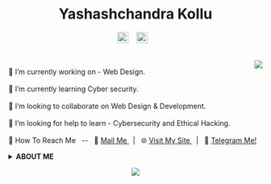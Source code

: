 <h1 align="center">Yashashchandra Kollu</h1>
<p align="center">
  <a href="https://yashash7.github.io/ycs/">
   <img alt="My Webpage" title="Visit My Webpage" width="22px" src="https://cdn.jsdelivr.net/npm/simple-icons@v3/icons/gitea.svg" rel="noopener noreferrer" target="_blank"/></a>
 &nbsp;&nbsp;
  <a href="https://www.linkedin.com/in/yashashchandrakollu-aa56bb172/">
   <img alt="Linkedin Profile-Yashashchandra" title="Visit My Linkedin Profile" width="22px" src="https://cdn.jsdelivr.net/npm/simple-icons@v3/icons/linkedin.svg" rel="noopener noreferrer" target="_blank" /></a>
 &nbsp;&nbsp; 
</p>
<br>
<img src="https://github-readme-stats.vercel.app/api/top-langs/?username=yashash7&layout=compact" align="right"  />

🔭 I’m currently working on - Web Design.<br><br>
🌱 I’m currently learning  Cyber security.<br><br>
👯 I’m looking to collaborate on Web Design & Development.<br><br>
🤔 I’m looking for help to learn - Cybersecurity and Ethical Hacking.<br><br>
🤝 How To Reach Me &nbsp; -- &nbsp;
    📧 <a href="mailto:xcuk@protonmail.com"> Mail Me </a> &nbsp; | &nbsp;
    🌐 <a href="https://yashash7.github.io/ycs/"> Visit My Site </a> &nbsp; | &nbsp;
    📝 <a href="https://t.me/Yashashchandra" title=" Start a Chat on Telegram "> Telegram Me! </a>
<br>


<details> 
  <summary> <strong> ABOUT ME </strong> </summary>
    
  ### Bio
  I am a Python programmer, and a web development enthusiast. I was also interested in Cybersecurity, Machine Learning, Data Science and Artificial intelligence. I love cybersecurity and ethical hacking the most of all and I had a dream to land in a best cybersecurity firm with a descent salary package after my studies.
  
  ### My Work
  Till now I have been working on Web Design/Dev, I was learning the components of web design like HTML, CSS, JS, etc.. I did a few things while I was learning web design, you can see them below. If you like to spare a minute, I request you to visit my sites and suggest me for further development. <br>
  
  - [My blog](https://yashash7.github.io/blog1/)
  - [My Profile](https://yashash7.github.io/ycs/)
  - [Browser Start Page](https://yashash7.github.io/start/)
  
  ### My Favourite Passtime
   - Learning New Things 🧾<br>
   - Movies 🎬<br>
   - Binge Watching 📺<br>
   - Gaming 🎮<br>
   - Music 🎧<br>
   - Chill out 🎳<br>
       
</details>

<p align="center">
  <img align="center" src="https://github-readme-stats.vercel.app/api?username=yashash7&show_icons=true&hide=contribs,prs" />
  </p>
  
<!--<img src="https://github-readme-stats.vercel.app/api/top-langs/?username=yashash7&layout=compact" align="left"  />-->
